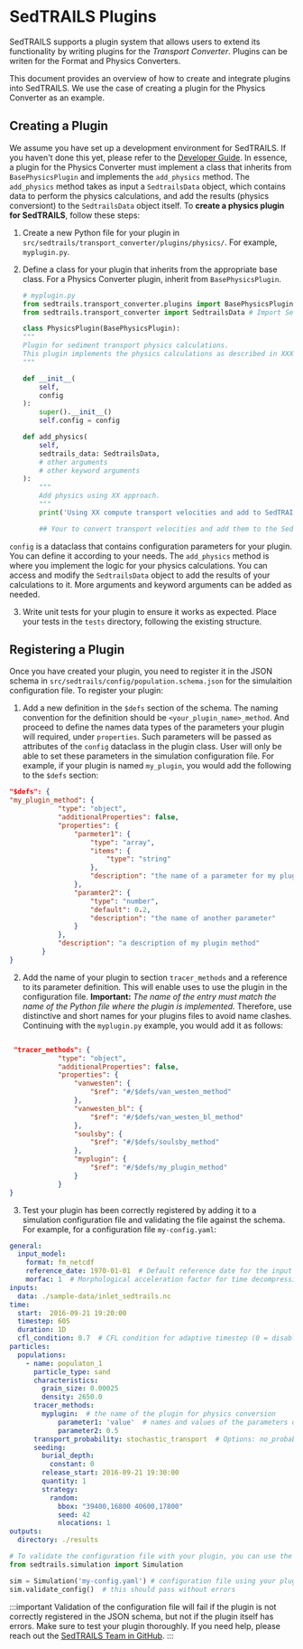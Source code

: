 # SedTRAILS Plugins

SedTRAILS supports a plugin system that allows users to extend its functionality by 
writing plugins for the *Transport Converter*. 
Plugins can be writen for the Format and Physics Converters. 

This document provides an overview of how to create and integrate plugins into SedTRAILS. We use the case of creating a plugin for the Physics Converter as an example.

## Creating a Plugin

We assume you have set up a development environment for SedTRAILS. If you haven't done this yet, please refer to the [Developer Guide](./developer/dev-environment.md).
In essence, a plugin for the  Physics Converter must implement a class that inherits from `BasePhysicsPlugin` and implements the `add_physics` method.
The `add_physics` method takes as input a `SedtrailsData` object, which contains data to perform the physics calculations, and add the results (physics conversiont) to the `SedtrailsData` object itself.
To **create a physics plugin for SedTRAILS**, follow these steps:

1. Create a new Python file for your plugin in `src/sedtrails/transport_converter/plugins/physics/`. For example, `myplugin.py`.

2. Define a class for your plugin that inherits from the appropriate base class. For a Physics Converter plugin, inherit from `BasePhysicsPlugin`.

    ```python
    # myplugin.py
    from sedtrails.transport_converter.plugins import BasePhysicsPlugin
    from sedtrails.transport_converter import SedtrailsData # Import SedtrailsData 

    class PhysicsPlugin(BasePhysicsPlugin):
    """
    Plugin for sediment transport physics calculations.
    This plugin implements the physics calculations as described in XXXX.
    """

    def __init__(
        self,
        config
    ):  
        super().__init__()
        self.config = config

    def add_physics(
        self,
        sedtrails_data: SedtrailsData,
        # other arguments
        # other keyword arguments
    ):
        """
        Add physics using XX approach.
        """
        print('Using XX compute transport velocities and add to SedTRAILS data...')

        ## Your to convert transport velocities and add them to the SedtrailsData object
    ```

`config` is a dataclass that contains configuration parameters for your plugin. You can define it according to your needs.
The `add_physics` method is where you implement the logic for your physics calculations. You can access and modify the `SedtrailsData` object to add the results of your calculations to it. More arguments and keyword arguments can be added as needed.

3. Write unit tests for your plugin to ensure it works as expected. Place your tests in the `tests` directory, following the existing structure.

## Registering a Plugin

Once you have created your plugin, you need to register it in the JSON schema in `src/sedtrails/config/population.schema.json` for the simulaition configuration file.
To register your plugin: 

1. Add a new definition in the `$defs` section of the schema. The naming convention for the definition should be `<your_plugin_name>_method`. And proceed to define the names data types of the parameters your plugin will required, under `properties`. Such parameters will be passed as attributes of the `config` dataclass in the plugin class. User will only be able to set these parameters in the simulation configuration file. For example, if your plugin is named `my_plugin`, you would add the following to the `$defs` section:

```json
"$defs": {
"my_plugin_method": {
            "type": "object",
            "additionalProperties": false,
            "properties": {
                "parmeter1": {
                    "type": "array",
                    "items": {
                        "type": "string"
                    },
                    "description": "the name of a parameter for my plugin"
                },
                "paramter2": {
                    "type": "number",
                    "default": 0.2,
                    "description": "the name of another parameter"
                }
            },
            "description": "a description of my plugin method"
        }
}
```

2. Add the name of your plugin to section `tracer_methods` and a reference to its parameter definition. This will enable uses to use the plugin in the configuration file. **Important:** *The name of the entry must match the name of the Python file where the plugin is implemented.* Therefore, use distinctive and short names for your plugins files to avoid name clashes.
 Continuing with the `myplugin.py` example, you would add it as follows:

```json

 "tracer_methods": {
            "type": "object",
            "additionalProperties": false,
            "properties": {
                "vanwesten": {
                    "$ref": "#/$defs/van_westen_method"
                },
                "vanwesten_bl": {
                    "$ref": "#/$defs/van_westen_bl_method"
                },
                "soulsby": {
                    "$ref": "#/$defs/soulsby_method"
                },
                "myplugin": {
                    "$ref": "#/$defs/my_plugin_method"
                }
            }
}
```

3. Test your plugin has been correctly registered by adding it to a simulation configuration file and validating the file against the schema. For example, for a configuration file `my-config.yaml`:

```yaml
general:
  input_model: 
    format: fm_netcdf
    reference_date: 1970-01-01  # Default reference date for the input model
    morfac: 1  # Morphological acceleration factor for time decompression
inputs:
  data: ./sample-data/inlet_sedtrails.nc
time:
  start:  2016-09-21 19:20:00
  timestep: 60S
  duration: 1D
  cfl_condition: 0.7  # CFL condition for adaptive timestep (0 = disabled)
particles:
  populations:
    - name: populaton_1
      particle_type: sand
      characteristics:
        grain_size: 0.00025 
        density: 2650.0  
      tracer_methods:
        myplugin:  # the name of the plugin for physics conversion
            parameter1: 'value'  # names and values of the parameters defined in the schema for 'myplugin'
            parameter2: 0.5
      transport_probability: stochastic_transport  # Options: no_probability, stochastic_transport, reduced_velocity
      seeding:
        burial_depth: 
          constant: 0
        release_start: 2016-09-21 19:30:00
        quantity: 1
        strategy: 
          random:
            bbox: "39400,16800 40600,17800"
            seed: 42
            nlocations: 1
outputs:
  directory: ./results
```

```python
# To validate the configuration file with your plugin, you can use the following code snippet:
from sedtrails.simulation import Simulation

sim = Simulation('my-config.yaml') # configuration file using your plugin
sim.validate_config()  # this should pass without errors

```

:::important
Validation of the configuration file will fail if the plugin is not correctly registered in the JSON schema, but not if the plugin itself has errors. Make sure to test your plugin thoroughly.
If you need help, please reach out the [SedTRAILS Team in GitHub](https://github.com/sedtrails/sedtrails/issues).
:::